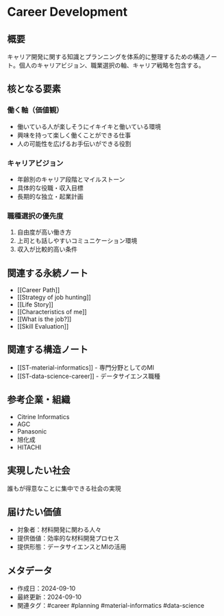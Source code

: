 # Career Development

## 概要
キャリア開発に関する知識とプランニングを体系的に整理するための構造ノート。個人のキャリアビジョン、職業選択の軸、キャリア戦略を包含する。

## 核となる要素

### 働く軸（価値観）
- 働いている人が楽しそうにイキイキと働いている環境
- 興味を持って楽しく働くことができる仕事
- 人の可能性を広げるお手伝いができる役割

### キャリアビジョン
- 年齢別のキャリア段階とマイルストーン
- 具体的な役職・収入目標
- 長期的な独立・起業計画

### 職種選択の優先度
1. 自由度が高い働き方
2. 上司とも話しやすいコミュニケーション環境
3. 収入が比較的高い条件

## 関連する永続ノート
- [[Career Path]]
- [[Strategy of job hunting]]
- [[Life Story]]
- [[Characteristics of me]]
- [[What is the job?]]
- [[Skill Evaluation]]

## 関連する構造ノート
- [[ST-material-informatics]] - 専門分野としてのMI
- [[ST-data-science-career]] - データサイエンス職種

## 参考企業・組織
- Citrine Informatics
- AGC
- Panasonic
- 旭化成
- HITACHI

## 実現したい社会
誰もが得意なことに集中できる社会の実現

## 届けたい価値
- 対象者：材料開発に関わる人々
- 提供価値：効率的な材料開発プロセス
- 提供形態：データサイエンスとMIの活用

## メタデータ
- 作成日：2024-09-10
- 最終更新：2024-09-10
- 関連タグ：#career #planning #material-informatics #data-science